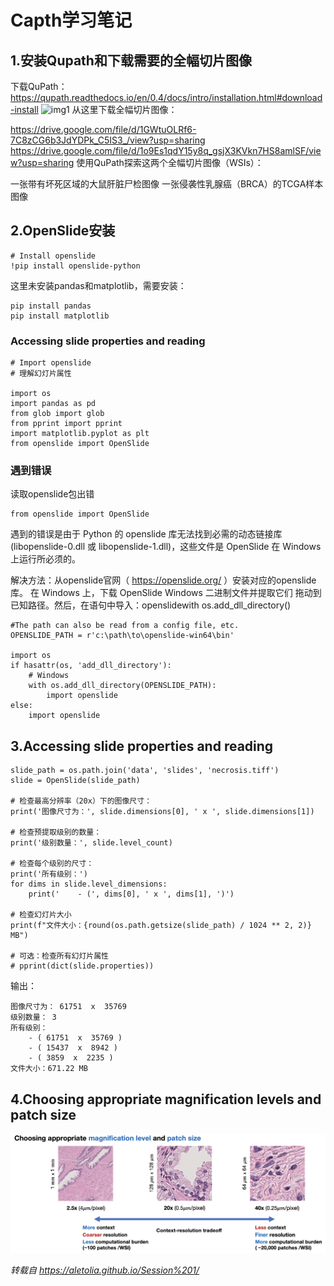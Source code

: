 # Capth学习笔记
## 1.安装Qupath和下载需要的全幅切片图像

下载QuPath：
https://qupath.readthedocs.io/en/0.4/docs/intro/installation.html#download-install
![img1](data/img/image1.png)
从这里下载全幅切片图像：

https://drive.google.com/file/d/1GWtuOLRf6-7C8zCG6b3JdYDPk_C5IS3_/view?usp=sharing
https://drive.google.com/file/d/1o9Es1qdY15y8q_gsjX3KVkn7HS8amlSF/view?usp=sharing
使用QuPath探索这两个全幅切片图像（WSIs）：

一张带有坏死区域的大鼠肝脏尸检图像
一张侵袭性乳腺癌（BRCA）的TCGA样本图像

## 2.OpenSlide安装

    # Install openslide 
    !pip install openslide-python

这里未安装pandas和matplotlib，需要安装： 

    pip install pandas    
    pip install matplotlib

### Accessing slide properties and reading

    # Import openslide
    # 理解幻灯片属性 

    import os
    import pandas as pd
    from glob import glob
    from pprint import pprint
    import matplotlib.pyplot as plt 
    from openslide import OpenSlide



### 遇到错误
读取openslide包出错  
    
    from openslide import OpenSlide


遇到的错误是由于 Python 的 openslide 库无法找到必需的动态链接库 (libopenslide-0.dll 或 libopenslide-1.dll)，这些文件是 OpenSlide 在 Windows 上运行所必须的。

解决方法：从openslide官网（ https://openslide.org/ ）安装对应的openslide库。
在 Windows 上，下载 OpenSlide Windows 二进制文件并提取它们 拖动到已知路径。然后，在语句中导入：openslidewith os.add_dll_directory()

    #The path can also be read from a config file, etc.
    OPENSLIDE_PATH = r'c:\path\to\openslide-win64\bin'

    import os
    if hasattr(os, 'add_dll_directory'):
        # Windows
        with os.add_dll_directory(OPENSLIDE_PATH):
            import openslide
    else:
        import openslide

## 3.Accessing slide properties and reading

    slide_path = os.path.join('data', 'slides', 'necrosis.tiff')
    slide = OpenSlide(slide_path)

    # 检查最高分辨率（20x）下的图像尺寸： 
    print('图像尺寸为：', slide.dimensions[0], ' x ', slide.dimensions[1])

    # 检查预提取级别的数量：
    print('级别数量：', slide.level_count)

    # 检查每个级别的尺寸：
    print('所有级别：')
    for dims in slide.level_dimensions:
        print('    - (', dims[0], ' x ', dims[1], ')')

    # 检查幻灯片大小 
    print(f"文件大小：{round(os.path.getsize(slide_path) / 1024 ** 2, 2)} MB")

    # 可选：检查所有幻灯片属性 
    # pprint(dict(slide.properties))

输出：

    图像尺寸为： 61751  x  35769
    级别数量： 3
    所有级别：
        - ( 61751  x  35769 )
        - ( 15437  x  8942 )
        - ( 3859  x  2235 )
    文件大小：671.22 MB

## 4.Choosing appropriate magnification levels and patch size
![img1](data/img/image2.png)

_转载自 https://aletolia.github.io/Session%201/_